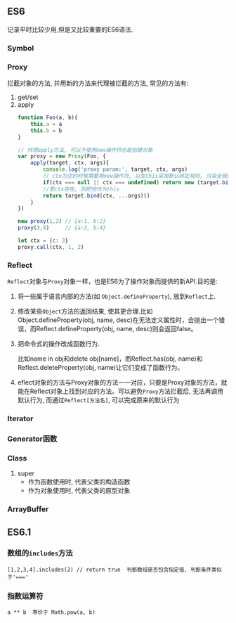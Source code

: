 ## ES6
记录平时比较少用,但是又比较重要的ES6语法.

### Symbol

### Proxy   
拦截对象的方法, 并用新的方法来代理被拦截的方法, 常见的方法有:
1. get/set
2. apply    
    ```javascript
    function Foo(a, b){
        this.a = a
        this.b = b
    }

    // 代理apply方法, 可以不使用new操作符也能创建对象
    var proxy = new Proxy(Foo, {
        apply(target, ctx, args){
            console.log('proxy param:', target, ctx, args)
            // ctx为空的时候需要用new操作符, 以免this采用默认绑定规则, 污染全局对象
            if(ctx === null || ctx === undefined) return new (target.bind(ctx, ...args))()
            //若ctx存在, 则把他作为this
            return target.bind(ctx, ...args)()
        }
    })

    new proxy(1,2) // {a:1, b:2}
    proxy(3,4)     // {a:3, b:4}

    let ctx = {c: 3}
    proxy.call(ctx, 1, 2)
    ```


### Reflect
`Reflect`对象与`Proxy`对象一样，也是ES6为了操作对象而提供的新API.目的是:

1. 将一些属于语言内部的方法(如 `Object.defineProperty`), 放到`Reflect`上.
2. 修改某些`Object`方法的返回结果, 使其更合理.比如 Object.defineProperty(obj, name, desc)在无法定义属性时，会抛出一个错误，而Reflect.defineProperty(obj, name, desc)则会返回false。
3. 把命令式的操作改成函数行为. 

    比如name in obj和delete obj[name]，而Reflect.has(obj, name)和Reflect.deleteProperty(obj, name)让它们变成了函数行为。
4. eflect对象的方法与Proxy对象的方法一一对应，只要是Proxy对象的方法，就能在Reflect对象上找到对应的方法。可以避免`Proxy`方法拦截后, 无法再调用默认行为, 而通过`Reflect[方法名]`, 可以完成原来的默认行为

### Iterator

### Generator函数

### Class

1. super
    - 作为函数使用时, 代表父类的构造函数
    - 作为对象使用时, 代表父类的原型对象

### ArrayBuffer


## ES6.1

### 数组的`includes`方法
    [1,2,3,4].includes(2) // return true  判断数组是否包含指定值, 判断条件类似于'==='

### 指数运算符
    a ** b  等价于 Math.pow(a, b)
